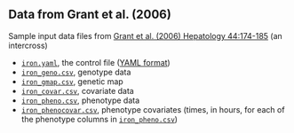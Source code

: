 ## Data from Grant et al. (2006)

Sample input data files from 
[Grant et al. (2006) Hepatology 44:174-185](http://www.ncbi.nlm.nih.gov/pubmed/16799992)
(an intercross)

- [`iron.yaml`](iron.yaml), the control file ([YAML format](http://www.yaml.org/))
- [`iron_geno.csv`](iron_geno.csv), genotype data
- [`iron_gmap.csv`](iron_gmap.csv), genetic map
- [`iron_covar.csv`](iron_covar.csv), covariate data
- [`iron_pheno.csv`](iron_pheno.csv), phenotype data
- [`iron_phenocovar.csv`](iron_phenocovar.csv), phenotype covariates
  (times, in hours, for each of the phenotype columns in [`iron_pheno.csv`](iron_pheno.csv))
